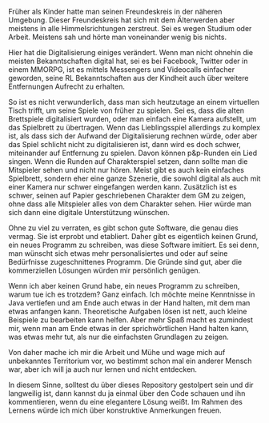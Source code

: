 Früher als Kinder hatte man seinen Freundeskreis in der näheren 
Umgebung. Dieser Freundeskreis hat sich mit dem Älterwerden aber 
meistens in alle Himmelsrichtungen zerstreut. Sei es wegen Studium oder 
Arbeit. Meistens sah und hörte man voneinander wenig bis nichts.

Hier hat die Digitalisierung einiges verändert. Wenn man nicht ohnehin 
die meisten Bekanntschaften digital hat, sei es bei Facebook, Twitter oder
in einem MMORPG, ist es mittels Messengers und Videocalls einfacher geworden,
seine RL Bekanntschaften aus der Kindheit auch über weitere Entfernungen
Aufrecht zu erhalten.

So ist es nicht verwunderlich, dass man sich heutzutage an einem virtuellen
Tisch trifft, um seine Spiele von früher zu spielen. Sei es, dass die alten
Brettspiele digitalisiert wurden, oder man einfach eine Kamera aufstellt,
um das Spielbrett zu übertragen. Wenn das Lieblingsspiel allerdings zu
komplex ist, als dass sich der Aufwand der Digitalisierung rechnen würde,
oder aber das Spiel schlicht nicht zu digitalisieren ist, dann wird es doch
schwer, miteinander auf Entfernung zu spielen. Davon können p&p-Runden ein
Lied singen. Wenn die Runden auf Charakterspiel setzen, dann sollte man
die Mitspieler sehen und nicht nur hören. Meist gibt es auch kein einfaches
Spielbrett, sondern eher eine ganze Szenerie, die sowohl digital
als auch mit einer Kamera nur schwer eingefangen werden kann. Zusätzlich 
ist es schwer, seinen auf Papier geschriebenen Charakter dem GM zu zeigen,
ohne dass alle Mitspieler alles von dem Charakter sehen. Hier würde man
sich dann eine digitale Unterstützung wünschen.

Ohne zu viel zu verraten, es gibt schon gute Software, die genau dies vermag.
Sie ist erprobt und etabliert. Daher gibt es eigentlich keinen Grund,
ein neues Programm zu schreiben, was diese Software imitiert. Es sei denn,
man wünscht sich etwas mehr personalisiertes und oder auf seine Bedürfnisse
zugeschnittenes Programm. Die Gründe sind gut, aber die kommerziellen Lösungen
würden mir persönlich genügen. 

Wenn ich aber keinen Grund habe, ein neues Programm zu schreiben,
warum tue ich es trotzdem? Ganz einfach. Ich möchte meine Kenntnisse in
Java vertiefen und am Ende auch etwas in der Hand halten, mit dem man etwas
anfangen kann. Theoretische Aufgaben lösen ist nett, auch kleine Beispiele
zu bearbeiten kann helfen. Aber mehr Spaß macht es zumindest mir, wenn man am
Ende etwas in der sprichwörtlichen Hand halten kann, was etwas mehr tut, als nur
die einfachsten Grundlagen zu zeigen.

Von daher mache ich mir die Arbeit und Mühe und wage mich auf unbekanntes Territorium vor, 
wo bestimmt schon mal ein anderer Mensch war, aber ich will ja auch nur lernen und nicht 
entdecken. 

In diesem Sinne, solltest du über dieses Repository gestolpert sein und dir langweilig ist,
dann kannst du ja einmal über den Code schauen und ihn kommentieren, wenn du eine elegantere
Lösung weißt. Im Rahmen des Lernens würde ich mich über konstruktive Anmerkungen freuen.